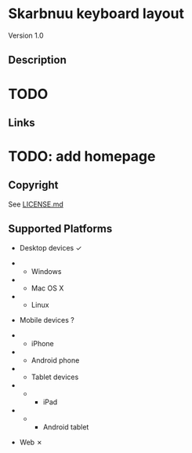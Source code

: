 Skarbnuu keyboard layout
==============

Version 1.0

Description
-----------
# TODO

Links
-----
# TODO: add homepage

Copyright
---------
See [LICENSE.md](LICENSE.md)

Supported Platforms
-------------------
 * Desktop devices ✓
 - * Windows
 - * Mac OS X
 - * Linux
 * Mobile devices ?
 - * iPhone
 - * Android phone
 - * Tablet devices
 - - * iPad
 - - * Android tablet
 * Web ✗